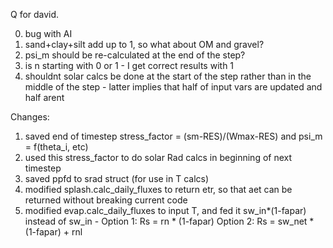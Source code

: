 Q for david.

0) bug with AI
1) sand+clay+silt add up to 1, so what about OM and gravel? 
2) psi_m should be re-calculated at the end of the step?
3) is n starting with 0 or 1 - I get correct results with 1
4) shouldnt solar calcs be done at the start of the step rather than in the middle of the step - latter implies that half of input vars are updated and half arent

Changes:
1) saved end of timestep stress_factor = (sm-RES)/(Wmax-RES) and psi_m = f(theta_i, etc)
2) used this stress_factor to do solar Rad calcs in beginning of next timestep
3) saved ppfd to srad struct (for use in T calcs)
4) modified splash.calc_daily_fluxes to return etr, so that aet can be returned without breaking current code
4) modified evap.calc_daily_fluxes to input T, and fed it sw_in*(1-fapar) instead of sw_in - 
Option 1:
Rs = rn * (1-fapar)
Option 2:
Rs = sw_net * (1-fapar) + rnl

